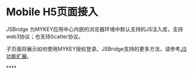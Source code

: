 # Mobile H5页面接入

JSBridge 为MYKEY应用中心内嵌的浏览器环境中默认支持的JS注入库，支持web3协议；也支持Scatter协议。

子页面将展示如何使用MYKEY授权登录。JSBridge支持的更多方法，请参考[JS功能扩展](../../dive-into-mykey/js-extensions.md)。

\*\*\*\*



